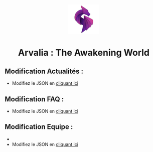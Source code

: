 <div align="center">
  <img src="src/assets/logo/arvalia-nobg.png" width="100" />

# Arvalia : The Awakening World
</div>

## Modification Actualités :
- Modifiez le JSON en [cliquant ici](https://github.com/Shokoloa/arvalia/blob/main/src/pages/News/news.json)

## Modification FAQ :
- Modifiez le JSON en [cliquant ici](https://github.com/Shokoloa/arvalia/blob/main/src/pages/FAQ/faq.json)

## Modification Equipe :
- 
- Modifiez le JSON en [cliquant ici](https://github.com/Shokoloa/arvalia/blob/main/src/pages/PhoenixRise/team.json)
